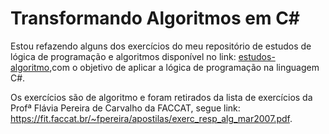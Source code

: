 # Transformando Algoritmos em C#

Estou refazendo alguns dos exercícios do meu repositório de estudos de lógica de programação e algoritmos disponível no link: [estudos-algoritmo](https://github.com/DanielleAragao/estudos-algoritmo),com o objetivo de aplicar a lógica de programação na linguagem C#.

Os exercícios são de algoritmo e foram retirados da lista de exercícios da Profª Flávia Pereira de Carvalho da FACCAT, segue link: https://fit.faccat.br/~fpereira/apostilas/exerc_resp_alg_mar2007.pdf.  
